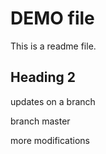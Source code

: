 # DEMO file

This is a readme file.

## Heading 2

updates on a branch

branch
master

more modifications
